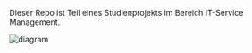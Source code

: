 Dieser Repo ist Teil eines Studienprojekts im Bereich IT-Service Management.

![diagram](https://github.com/user-attachments/assets/360ccba8-a90f-4db6-bb47-f42359ec7f93)
